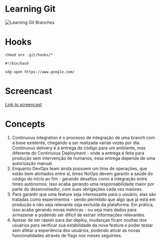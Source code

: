 # Learning Git
![Learning Git Branches](https://i.ibb.co/R6JYT0G/Screenshot-from-2019-08-12-20-52-10.png)
# Hooks
```
chmod u+x .git/hooks/*
```

```
#!/bin/bash

xdg-open https://www.google.com/
```

# Screencast
[Link to screencast](https://drive.google.com/open?id=1arkhHs5RO2C4pAdV-oKFe-mEn10srLoD)
# Concepts
1. Continuous integration é o processo de integração de uma branch com a base existente, chegando a ser realizada várias vezes por dia. Continuous delivery é a entrega do código para um ambiente, mas diferente do Continuous Deployment - onde a entrega é feita para produção sem intervenção de humanos, essa entrega depende de uma autorização manual.
2. Enquanto DevOps team ainda possuem um time de operações, que estão bem alinhados entre si, times NoOps devem garantir a saúde do código do início ao fim - gerando desafios como a integração entre times autônomos. Isso acaba gerando uma responsabilidade maior por parte do desenvolvedor, com suas obrigações cada vez maiores.
3. Para garantir que uma feature seja interessante para o usuário, elas são tratadas como experimentos - sendo permitido que algo que já está em produção e não seja relevante seja excluída da plataforma. Em prática, isso acaba gerando novas métricas - ou seja mais dados para armazenar e podendo ser difícil de extrair informações relevantes.
4. Apesar de ser rápido para dar deploy, mudanças ficam ocultas dos usuários para verificar sua estabilidade da nova feature e poder testar sem afetar a experiência dos usuários, podendo ativar as novas funcionalidades através de flags nos meses seguintes.
